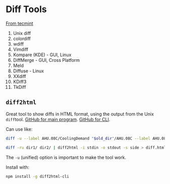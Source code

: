 # Diff Tools

[From tecmint](https://www.tecmint.com/best-linux-file-diff-tools-comparison/)

1. Unix diff
2. colordiff
3. wdiff
4. Vimdiff
5. Kompare (KDE) - GUI, Linux
6. DiffMerge - GUI, Cross Platform
7. Meld
8. Diffuse - Linux
9. XXdiff
10. KDiff3
11. TkDiff


## `diff2html`

Great tool to show diffs in HTML format, using the output from the Unix `diff`tool.
[GitHub for main program](https://github.com/rtfpessoa/diff2html).
[GitHub for CLI](https://github.com/rtfpessoa/diff2html-cli).

Can use like:

```sh
diff -u --label AHU.08C/CoolingDemand "$old_dir"/AHU.08C --label AHU.08C/CoolingDemand AHU.08C | diff2html -i stdin -o stdout -s side > AHU.08C.html

diff -ru dir1/ dir2/ | diff2html -i stdin -o stdout -s side > diff.html
```

The `-u` (unified) option is important to make the tool work.

Install with:

```sh
npm install -g diff2html-cli
```
